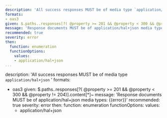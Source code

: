 ---
description: 'All success responses MUST be of media type `application/hal+json` '
formats:
- oas3
given: $.paths..responses[?( @property >= 201 && @property < 300 && @property != 204)].content[*]~
message: 'Response documents MUST be of application/hal+json media types: {{error}}'
recommended: true
severity: error
then:
  function: enumeration
  functionOptions:
    values:
    - application/hal+json
...description: 'All success responses MUST be of media type `application/hal+json` '
formats:
- oas3
given: $.paths..responses[?( @property >= 201 && @property < 300 && @property != 204)].content[*]~
message: 'Response documents MUST be of application/hal+json media types: {{error}}'
recommended: true
severity: error
then:
  function: enumeration
  functionOptions:
    values:
    - application/hal+json